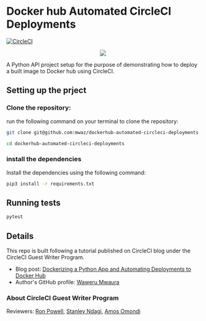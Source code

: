 
# Docker hub Automated CircleCI Deployments

[![CircleCI](https://circleci.com/gh/mwaz/dockerhub-automated-circleci-deployments.svg?style=svg)](https://circleci.com/gh/mwaz/dockerhub-automated-circleci-deployments)

<p align="center"><img src="https://avatars3.githubusercontent.com/u/59034516"></p>

A Python API project setup for the purpose of demonstrating how to deploy a built image to Docker hub using CircleCI.

## Setting up the prject

### Clone the repository:

run the following command on your terminal to clone the repository:

```bash
git clone git@github.com:mwaz/dockerhub-automated-circleci-deployments.git

cd dockerhub-automated-circleci-deployments
```

### install the dependencies

Install the dependencies using the following command:

```bash
pip3 install -r requirements.txt
```

## Running tests

```bash
pytest 
```
## Details

This repo is built following a tutorial published on CircleCI blog under the CircleCI Guest Writer Program.

-   Blog post: [Dockerizing a Python App and Automating Deployments to Docker Hub][blog]
-   Author's GitHub profile: [Waweru Mwaura][author]

### About CircleCI Guest Writer Program

Reviewers: [Ron Powell][ron], [Stanley Ndagi][stan], [Amos Omondi][amos]

[blog]: https://circleci.com/blog/dockerize-a-python-app-with-automated-dockerhub-deployments-using-circleci/
[author]: https://github.com/mwaz
[gwp-program]: https://circle.ci/3ahQxfu
[ron]: https://github.com/ronpowelljr
[stan]: https://github.com/NdagiStanley
[amos]: https://github.com/amos-o
